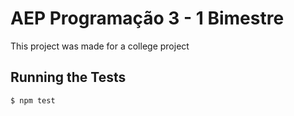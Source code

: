 # AEP Programação 3 - 1 Bimestre
This project was made for a college project

## Running the Tests

```
$ npm test
```
